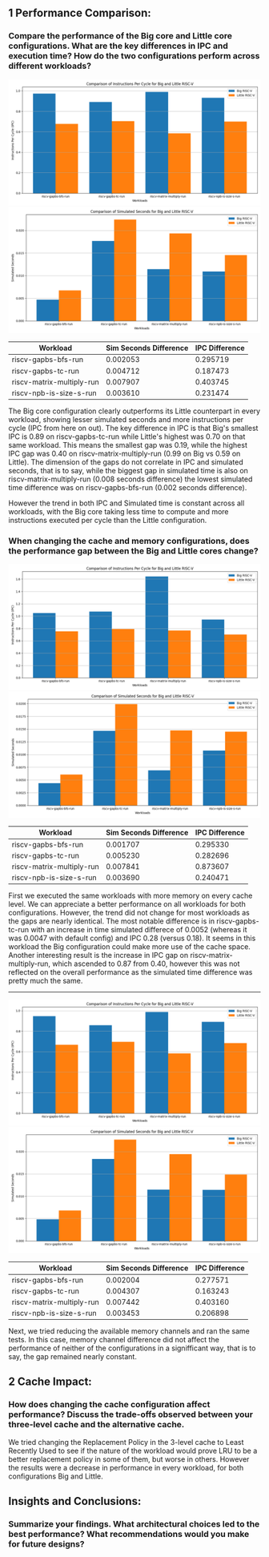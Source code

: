 ## 1 Performance Comparison:

### Compare the performance of the Big core and Little core configurations. What are the key differences in IPC and execution time? How do the two configurations perform across different workloads?

![](data/design-space-exploration/default/ipc.png)
![](data/design-space-exploration/default/seconds.png)

| Workload                      | Sim Seconds Difference | IPC Difference |
|-------------------------------|-----------------------|-----------------|
|riscv-gapbs-bfs-run            |       0.002053        |      0.295719   |           
|riscv-gapbs-tc-run             |       0.004712        |      0.187473   |           
|riscv-matrix-multiply-run      |       0.007907        |      0.403745   |           
|riscv-npb-is-size-s-run        |       0.003610        |      0.231474   |



The Big core configuration clearly outperforms its Little counterpart in every workload, showing lesser simulated seconds and more instructions per cycle (IPC from here on out).
The key difference in IPC is that Big's smallest IPC is 0.89 on riscv-gapbs-tc-run while Little's highest was 0.70 on that same workload. This means the smallest gap was 0.19, while the highest IPC gap was 0.40 on riscv-matrix-multiply-run (0.99 on Big vs 0.59 on Little).
The dimension of the gaps do not correlate in IPC and simulated seconds, that is to say, while the biggest gap in simulated time is also on riscv-matrix-multiply-run (0.008 seconds difference) the lowest simulated time difference was on riscv-gapbs-bfs-run (0.002 seconds difference).

However the trend in both IPC and Simulated time is constant across all workloads, with the Big core taking less time to compute and more instructions executed per cycle than the Little configuration.

### When changing the cache and memory configurations, does the performance gap between the Big and Little cores change?

![](data/design-space-exploration/cache/ipc.png)
![](data/design-space-exploration/cache/seconds.png)

| Workload                      | Sim Seconds Difference | IPC Difference |
|-------------------------------|-----------------------|-----------------|
|riscv-gapbs-bfs-run            |       0.001707        |      0.295330   |           
|riscv-gapbs-tc-run             |       0.005230        |      0.282696   |           
|riscv-matrix-multiply-run      |       0.007841        |      0.873607   |           
|riscv-npb-is-size-s-run        |       0.003690        |      0.240471   |

First we executed the same workloads with more memory on every cache level. We can appreciate a better performance on all workloads for both configurations. However, the trend did not change for most workloads as the gaps are nearly identical.
The most notable difference is in riscv-gapbs-tc-run with an increase in time simulated differece of 0.0052 (whereas it was 0.0047 with default config) and IPC 0.28 (versus 0.18). It seems in this workload the Big configuration could make more use of the cache space.
Another interesting result is the increase in IPC gap on riscv-matrix-multiply-run, which ascended to 0.87 from 0.40, however this was not reflected on the overall performance as the simulated time difference was pretty much the same.


________________________________

![](data/design-space-exploration/mem/ipc.png)
![](data/design-space-exploration/mem/seconds.png)

| Workload                      | Sim Seconds Difference | IPC Difference |
|-------------------------------|-----------------------|-----------------|
|riscv-gapbs-bfs-run            |       0.002004        |      0.277571   |           
|riscv-gapbs-tc-run             |       0.004307        |      0.163243   |           
|riscv-matrix-multiply-run      |       0.007442        |      0.403160   |           
|riscv-npb-is-size-s-run        |       0.003453        |      0.206898   |

Next, we tried reducing the available memory channels and ran the same tests. In this case, memory channel difference did not affect the performance of neither of the configurations in a signifficant way, that is to say, the gap remained nearly constant.

## 2 Cache Impact:

### How does changing the cache configuration affect performance? Discuss the trade-offs observed between your three-level cache and the alternative cache.

We tried changing the Replacement Policy in the 3-level cache to Least Recently Used to see if the nature of the workload would prove LRU to be a better replacement policy in some of them, but worse in others. However the results were a decrease in performance in every workload, for both configurations Big and Little.

## Insights and Conclusions:

### Summarize your findings. What architectural choices led to the best performance? What recommendations would you make for future designs?

